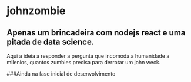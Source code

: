 # johnzombie
## Apenas um brincadeira com nodejs react e uma pitada de data science.
Aqui a ideia a responder a pergunta que incomoda a humanidade a milenios, quantos zumbies precisa para derrotar um john weck.

###Ainda na fase inicial de desenvolvimento
